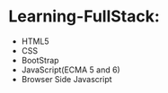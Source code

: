 # Learning-FullStack:

* HTML5
* CSS
* BootStrap
* JavaScript(ECMA 5 and 6)
* Browser Side Javascript
